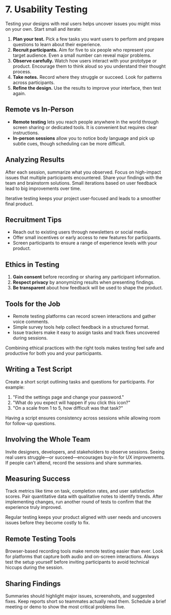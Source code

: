 # 7. Usability Testing

Testing your designs with real users helps uncover issues you might miss on your own. Start small and iterate:

1. **Plan your test.** Pick a few tasks you want users to perform and prepare questions to learn about their experience.
2. **Recruit participants.** Aim for five to six people who represent your target audience. Even a small number can reveal major problems.
3. **Observe carefully.** Watch how users interact with your prototype or product. Encourage them to think aloud so you understand their thought process.
4. **Take notes.** Record where they struggle or succeed. Look for patterns across participants.
5. **Refine the design.** Use the results to improve your interface, then test again.

## Remote vs In-Person

- **Remote testing** lets you reach people anywhere in the world through screen sharing or dedicated tools. It is convenient but requires clear instructions.
- **In-person sessions** allow you to notice body language and pick up subtle cues, though scheduling can be more difficult.

## Analyzing Results

After each session, summarize what you observed. Focus on high-impact issues that multiple participants encountered. Share your findings with the team and brainstorm solutions. Small iterations based on user feedback lead to big improvements over time.

Iterative testing keeps your project user-focused and leads to a smoother final product.

## Recruitment Tips

- Reach out to existing users through newsletters or social media.
- Offer small incentives or early access to new features for participants.
- Screen participants to ensure a range of experience levels with your product.

## Ethics in Testing

1. **Gain consent** before recording or sharing any participant information.
2. **Respect privacy** by anonymizing results when presenting findings.
3. **Be transparent** about how feedback will be used to shape the product.

## Tools for the Job

- Remote testing platforms can record screen interactions and gather voice comments.
- Simple survey tools help collect feedback in a structured format.
- Issue trackers make it easy to assign tasks and track fixes uncovered during sessions.

Combining ethical practices with the right tools makes testing feel safe and productive for both you and your participants.

## Writing a Test Script

Create a short script outlining tasks and questions for participants. For example:

1. "Find the settings page and change your password."
2. "What do you expect will happen if you click this icon?"
3. "On a scale from 1 to 5, how difficult was that task?"

Having a script ensures consistency across sessions while allowing room for follow-up questions.

## Involving the Whole Team

Invite designers, developers, and stakeholders to observe sessions. Seeing real users struggle—or succeed—encourages buy-in for UX improvements. If people can’t attend, record the sessions and share summaries.

## Measuring Success

Track metrics like time on task, completion rates, and user satisfaction scores. Pair quantitative data with qualitative notes to identify trends. After implementing changes, run another round of tests to confirm that the experience truly improved.

Regular testing keeps your product aligned with user needs and uncovers issues before they become costly to fix.

## Remote Testing Tools

Browser-based recording tools make remote testing easier than ever. Look for platforms that capture both audio and on-screen interactions. Always test the setup yourself before inviting participants to avoid technical hiccups during the session.

## Sharing Findings

Summaries should highlight major issues, screenshots, and suggested fixes. Keep reports short so teammates actually read them. Schedule a brief meeting or demo to show the most critical problems live.

